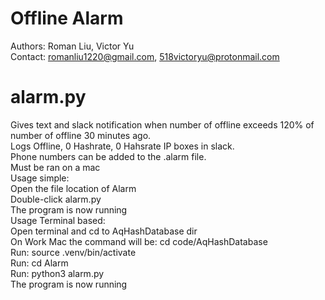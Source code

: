 # Offline Alarm
Authors: Roman Liu, Victor Yu\
Contact: romanliu1220@gmail.com, 518victoryu@protonmail.com
# alarm.py
Gives text and slack notification when number of offline exceeds 120% of number of offline 30 minutes ago.\
Logs Offline, 0 Hashrate, 0 Hahsrate IP boxes in slack.\
Phone numbers can be added to the .alarm file.\
Must be ran on a mac\
Usage simple:\
Open the file location of Alarm\
Double-click alarm.py\
The program is now running\
Usage Terminal based:\
Open terminal and cd to AqHashDatabase dir\
On Work Mac the command will be: cd code/AqHashDatabase\
Run: source .venv/bin/activate\
Run: cd Alarm\
Run: python3 alarm.py\
The program is now running
